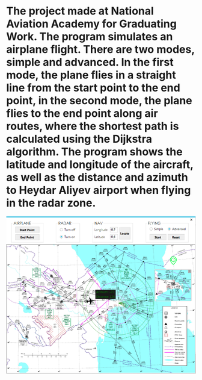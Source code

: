 # The project made at National Aviation Academy for Graduating Work. The program simulates an airplane flight. There are two modes, simple and advanced. In the first mode, the plane flies in a straight line from the start point to the end point, in the second mode, the plane flies to the end point along air routes, where the shortest path is calculated using the Dijkstra algorithm. The program shows the latitude and longitude of the aircraft, as well as the distance and azimuth to Heydar Aliyev airport when flying in the radar zone.

![Screenshot](caara.png)
